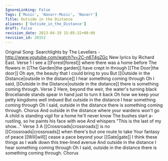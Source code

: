 ```yaml
---
IgnoreLinking: False
Tags: ['Music', 'Navarr-Music', 'Navarr']
Title: Outside in the Distance
aliases: ['Outside_in_the_Distance']
draft: False
revision_date: 2013-04-19 15:05:32+00:00
revision_id: 20152
---
```


Original Song: Searchlights by The Levellers - http://www.youtube.com/watch?v=2C-n6T4gZGc
New lyrics by Richard East.
Verse 1
I see a [[Forest|forest]] where there was a home before
The flowers in [[The Garden|the garden]] have crept in through [[The Door|the door]]
Oh aye, the beauty that I could bring to you
But [[Outside in the Distance|outside in the distance]] I hear something coming through
Oh I said, [[Outside in the Distance|outside in the distance]] there is something coming through.
Verse 2
Here, beyond the weir, the water's turning black
Broceliande stands spear in hand just to turn it back
Oh how we keep your petty kingdoms well imbued
But outside in the distance I hear something coming through
Oh I said, outside in the distance there is something coming through.
Chorus
And outside in the distance where your wardens won't go
A child is standing vigil for a home he'll never know
The bushes start a-rustling, so he paints his face with woe
And whispers "This is the last of my show..."
Verse 3
A [[Crossroads|crossroads]] is no [[Crossroads|crossroads]] when there's but one route to take
Your fantasy of peace [[Will|will]] cease a pace beyond your [[Gate|gate]]
I think these things as I walk down this tree-lined avenue
And outside in the distance I hear something coming through
Oh I said, outside in the distance there is something coming through.
Chorus